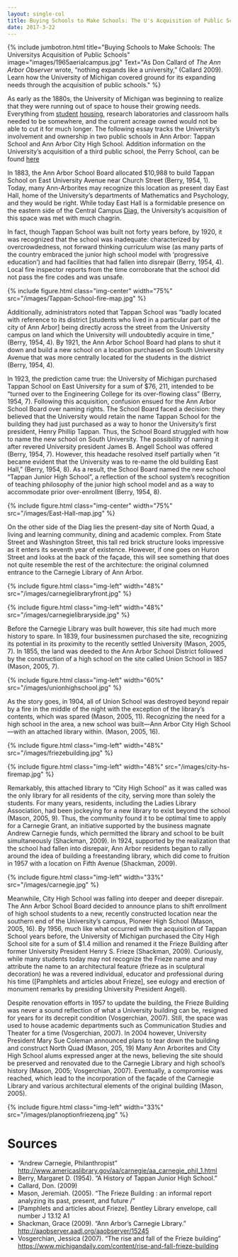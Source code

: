 ```yaml
---
layout: single-col
title: Buying Schools to Make Schools: The U's Acquisition of Public Schools
date: 2017-3-22
---
```


{% include jumbotron.html
title="Buying Schools to Make Schools: The Universitys Acquisition of Public Schools"
image="images/1965aerialcampus.jpg"
Text="As Don Callard of _The Ann Arbor Observer_ wrote, “nothing expands like a university,” (Callard 2009). Learn how the University of Michigan covered ground for its expanding needs through the acquisition of public schools."
%}


As early as the 1880s, the University of Michigan was beginning to realize that they were running out of space to house their growing needs. Everything from [student](https://umich-hist-399.github.io/campus-histories/essays/social-training) [housing](https://umich-hist-399.github.io/campus-histories/essays/eastquad), research laboratories and classroom halls needed to be somewhere, and the current acreage owned would not be able to cut it for much longer. The following essay tracks the University’s involvement and ownership in two public schools in Ann Arbor: Tappan School and Ann Arbor City High School. Addition information on the University’s acquisition of a third public school, the Perry School, can be found [here](https://umich-hist-399.github.io/campus-histories/summaries/perrybuilding)  

In 1883, the Ann Arbor School Board allocated $10,988 to build Tappan School on East University Avenue near Church Street (Berry, 1954, 1). Today, many Ann-Arborites may recognize this location as present day East Hall, home of the University’s departments of Mathematics and Psychology, and they would be right. While today East Hall is a formidable presence on the eastern side of the Central Campus [Diag](https://umich-hist-399.github.io/campus-histories/essays/diag), the University’s acquisition of this space was met with much chagrin.

In fact, though Tappan School was built not forty years before, by 1920, it was recognized that the school was inadequate: characterized by overcrowdedness, not forward thinking curriculum wise (as many parts of the country embraced the junior high school model with ‘progressive education’) and had facilities that had fallen into disrepair (Berry, 1954, 4). Local fire inspector reports from the time corroborate that the school did not pass the fire codes and was unsafe. 

{% include figure.html class="img-center" width="75%" src="/images/Tappan-School-fire-map.jpg" %}

Additionally, administrators noted that Tappan School was “badly located with reference to its district [students who lived in a particular part of the city of Ann Arbor] being directly across the street from the University campus on land which the University will undoubtedly acquire in time,” (Berry, 1954, 4). By 1921, the Ann Arbor School Board had plans to shut it down and build a new school on a location purchased on South University Avenue that was more centrally located for the students in the district (Berry, 1954, 4).

In 1923, the prediction came true: the University of Michigan purchased Tappan School on East University for a sum of $76, 211, intended to be “turned over to the Engineering College for its over-flowing class” (Berry, 1954, 7). Following this acquisition, confusion ensued for the Ann Arbor School Board over naming rights. The School Board faced a decision: they believed that the University would retain the name Tappan School for the building they had just purchased as a way to honor the University’s first president, Henry Phillip Tappan. Thus, the School Board struggled with how to name the new school on South University. The possibility of naming it after revered University president James B. Angell School was offered (Berry, 1954, 7). However, this headache resolved itself partially when “it became evident that the University was to re-name the old building East Hall,” (Berry, 1954, 8). As a result, the School Board named the new school “Tappan Junior High School”, a reflection of the school system’s recognition of teaching philosophy of the junior high school model and as a way to accommodate prior over-enrollment (Berry, 1954, 8).

{% include figure.html class="img-center" width="75%" src="/images/East-Hall-map.jpg" %}

On the other side of the Diag lies the present-day site of North Quad, a living and learning community, dining and academic complex. From State Street and Washington Street, this tall red brick structure looks impressive as it enters its seventh year of existence. However, if one goes on Huron Street and looks at the back of the façade, this will see something that does not quite resemble the rest of the architecture: the original columned entrance to the Carnegie Library of Ann Arbor.

{% include figure.html class="img-left" width="48%" src="/images/carnegielibraryfront.jpg" %}

{% include figure.html class="img-left" width="48%" src="/images/carnegielibraryside.jpg" %}


Before the Carnegie Library was built however, this site had much more history to spare. In 1839, four businessmen purchased the site, recognizing its potential in its proximity to the recently settled University (Mason, 2005, 7). In 1855, the land was deeded to the Ann Arbor School District followed by the construction of a high school on the site called Union School in 1857 (Mason, 2005, 7).

{% include figure.html class="img-left" width="60%" src="/images/unionhighschool.jpg" %}

As the story goes, in 1904, all of Union School was destroyed beyond repair by a fire in the middle of the night with the exception of the library’s contents, which was spared (Mason, 2005, 11). Recognizing the need for a high school in the area, a new school was built—Ann Arbor City High School—with an attached library within. (Mason, 2005, 16).

{% include figure.html class="img-left" width="48%" src="/images/friezebuilding.jpg" %}

{% include figure.html class="img-left" width="48%" src="/images/city-hs-firemap.jpg" %}

Remarkably, this attached library to “City High School” as it was called was the only library for all residents of the city, serving more than solely the students. For many years, residents, including the Ladies Library Association, had been jockeying for a new library to exist beyond the school (Mason, 2005, 9). Thus, the community found it to be optimal time to apply for a Carnegie Grant, an initiative supported by the business magnate Andrew Carnegie funds, which permitted the library and school to be built simultaneously (Shackman, 2009). In 1924, supported by the realization that the school had fallen into disrepair, Ann Arbor residents began to rally around the idea of building a freestanding library, which did come to fruition in 1957 with a location on Fifth Avenue (Shackman, 2009).

{% include figure.html class="img-left" width="33%" src="/images/carnegie.jpg" %}

Meanwhile, City High School was falling into deeper and deeper disrepair. The Ann Arbor School Board decided to announce plans to shift enrollment of high school students to a new, recently constructed location near the southern end of the University’s campus, Pioneer High School (Mason, 2005, 16). By 1956, much like what occurred with the acquisition of Tappan School years before, the University of Michigan purchased the City High School site for a sum of $1.4 million and renamed it the Frieze Building after former University President Henry S. Frieze (Shackman, 2009). Curiously, while many students today may not recognize the Frieze name and may attribute the name to an architectural feature (frieze as in sculptural decoration) he was a revered individual, educator and professional during his time ([Pamphlets and articles about Frieze], see eulogy and erection of monument remarks by presiding University President Angell).

Despite renovation efforts in 1957 to update the building, the Frieze Building was never a sound reflection of what a University building can be, resigned for years for its decrepit condition (Vosgerchian, 2007). Still, the space was used to house academic departments such as Communication Studies and Theater for a time (Vosgerchian, 2007). In 2004 however, University President Mary Sue Coleman announced plans to tear down the building and construct North Quad (Mason, 205, 19) Many Ann Arborites and City High School alums expressed anger at the news, believing the site should be preserved and renovated due to the Carnegie Library and high school’s history (Mason, 2005; Vosgerchian, 2007). Eventually, a compromise was reached, which lead to the incorporation of the façade of the Carnegie Library and various architectural elements of the original building (Mason, 2005).

{% include figure.html class="img-left" width="33%" src="/images/planoptionfriezenq.jpg" %}

# Sources

- “Andrew Carnegie, Philanthropist” http://www.americaslibrary.gov/aa/carnegie/aa_carnegie_phil_1.html
- Berry, Margaret D. (1954). “A History of Tappan Junior High School.”
- Callard, Don. (2009)
- Mason, Jeremiah. (2005). “The Frieze Building : an informal report analyzing its past, present, and future /”
- [Pamphlets and articles about Frieze]. Bentley Library envelope, call number J 13.12 A1
- Shackman, Grace (2009). “Ann Arbor’s Carnegie Library.”
	http://aaobserver.aadl.org/aaobserver/15245
- Vosgerchian, Jessica (2007). “The rise and fall of the Frieze building” https://www.michigandaily.com/content/rise-and-fall-frieze-building

